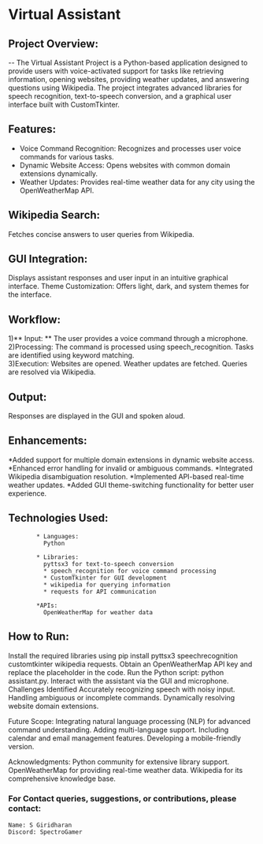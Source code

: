 # Virtual Assistant 

## Project Overview:

 -- The Virtual Assistant Project is a  Python-based application designed to provide users with voice-activated support for tasks like retrieving information, opening websites, providing weather updates, and answering questions using Wikipedia. 
The project integrates advanced libraries for speech recognition, text-to-speech conversion, and a graphical user interface built with CustomTkinter.

## Features:

  * Voice Command Recognition: Recognizes and processes user voice commands for various tasks.
  * Dynamic Website Access: Opens websites with common domain extensions dynamically.
  * Weather Updates: Provides real-time weather data for any city using the OpenWeatherMap API.
  
## Wikipedia Search: 

  Fetches concise answers to user queries from Wikipedia.
  
## GUI Integration: 

  Displays assistant responses and user input in an intuitive graphical interface.
  Theme Customization: Offers light, dark, and system themes for the interface.
  
## Workflow:
  1)** Input: **
    The user provides a voice command through a      microphone.
  2)Processing:
    The command is processed using speech_recognition.
    Tasks are identified using keyword matching.  
  3)Execution:
    Websites are opened.
    Weather updates are fetched.
    Queries are resolved via Wikipedia.
      
## Output: 
  Responses are displayed in the GUI and spoken aloud.
  
## Enhancements:
 *Added support for multiple domain extensions in dynamic website access.
 *Enhanced error handling for invalid or ambiguous commands.
 *Integrated Wikipedia disambiguation  resolution.
 *Implemented API-based real-time weather updates.
 *Added GUI theme-switching functionality for better user experience.

## Technologies Used:
            * Languages:
              Python
              
            * Libraries:
              pyttsx3 for text-to-speech conversion
              * speech_recognition for voice command processing
              * CustomTkinter for GUI development
              * wikipedia for querying information
              * requests for API communication
              
            *APIs:
              OpenWeatherMap for weather data
  
## How to Run:
  Install the required libraries using pip install pyttsx3 speechrecognition customtkinter wikipedia requests.
  Obtain an OpenWeatherMap API key and replace the placeholder in the code.
  Run the Python script: python assistant.py.
  Interact with the assistant via the GUI and microphone.
  Challenges Identified
  Accurately recognizing speech with noisy input.
  Handling ambiguous or incomplete commands.
  Dynamically resolving website domain extensions.
  
Future Scope:
    Integrating natural language processing (NLP) for advanced command understanding.
    Adding multi-language support.
    Including calendar and email management features.
    Developing a mobile-friendly version.
  
Acknowledgments:
    Python community for extensive library support.
    OpenWeatherMap for providing real-time weather data.
    Wikipedia for its comprehensive knowledge base.
  
### For Contact queries, suggestions, or contributions, please contact:
    Name: S Giridharan 
    Discord: SpectroGamer

